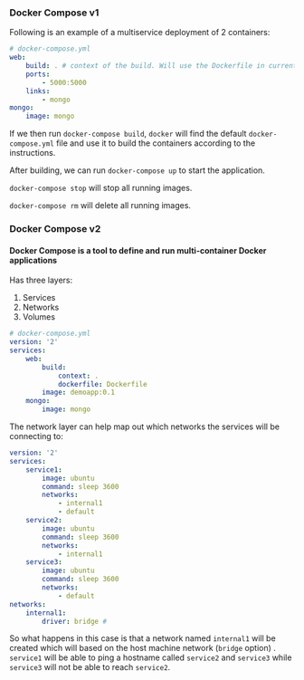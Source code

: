 ### Docker Compose v1

Following is an example of a multiservice deployment of 2 containers:

```yaml
# docker-compose.yml
web:
    build: . # context of the build. Will use the Dockerfile in current directory
    ports:
        - 5000:5000
    links:
        - mongo
mongo:
    image: mongo
```

If we then run `docker-compose build`,  `docker` will find the default `docker-compose.yml` file and use it to build the containers according to the instructions.

After building, we can run `docker-compose up` to start the application.

`docker-compose stop` will stop all running images.

`docker-compose rm` will delete all running images.


### Docker Compose v2
#### Docker Compose is a tool to define and run multi-container Docker applications

Has three layers:
1) Services
2) Networks
3) Volumes

```yaml
# docker-compose.yml
version: '2'
services:
    web:
        build: 
            context: .
            dockerfile: Dockerfile
        image: demoapp:0.1
    mongo:
        image: mongo
```

The network layer can help map out which networks the services will be connecting to:

```yaml
version: '2'
services:
    service1:
        image: ubuntu
        command: sleep 3600
        networks:
            - internal1
            - default
    service2:
        image: ubuntu
        command: sleep 3600
        networks:
            - internal1
    service3:
        image: ubuntu
        command: sleep 3600
        networks:
            - default
networks:
    internal1:
        driver: bridge #
```

So what happens in this case is that a network named `internal1` will be created which will based on the host machine network (`bridge` option) . `service1` will be able to ping a hostname called `service2` and `service3` while `service3` will not be able to reach `service2`.